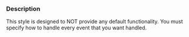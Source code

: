 ### Description

This style is designed to NOT provide any default functionality. You must specify how to handle every event that you want handled.
